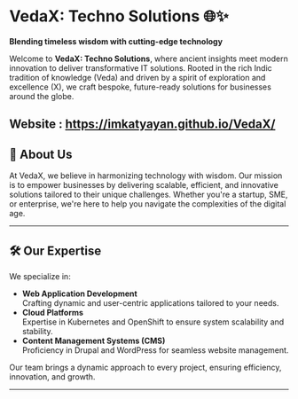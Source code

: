 # VedaX: Techno Solutions 🌐✨  
**Blending timeless wisdom with cutting-edge technology**  

Welcome to **VedaX: Techno Solutions**, where ancient insights meet modern innovation to deliver transformative IT solutions. Rooted in the rich Indic tradition of knowledge (Veda) and driven by a spirit of exploration and excellence (X), we craft bespoke, future-ready solutions for businesses around the globe.

Website : https://imkatyayan.github.io/VedaX/
---

## 🌟 About Us  
At VedaX, we believe in harmonizing technology with wisdom. Our mission is to empower businesses by delivering scalable, efficient, and innovative solutions tailored to their unique challenges. Whether you're a startup, SME, or enterprise, we're here to help you navigate the complexities of the digital age.

---

## 🛠️ Our Expertise  
We specialize in:  
- **Web Application Development**  
  Crafting dynamic and user-centric applications tailored to your needs.  
- **Cloud Platforms**  
  Expertise in Kubernetes and OpenShift to ensure system scalability and stability.  
- **Content Management Systems (CMS)**  
  Proficiency in Drupal and WordPress for seamless website management.  

Our team brings a dynamic approach to every project, ensuring efficiency, innovation, and growth.

---
